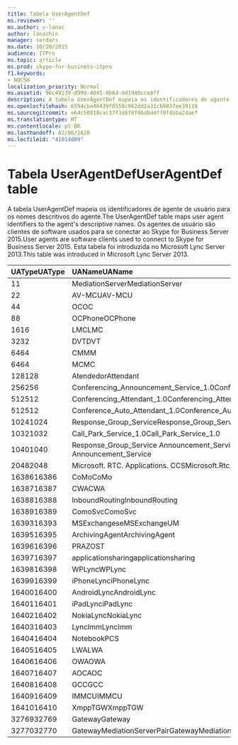 ```yaml
---
title: Tabela UserAgentDef
ms.reviewer: ''
ms.author: v-lanac
author: lanachin
manager: serdars
ms.date: 10/20/2015
audience: ITPro
ms.topic: article
ms.prod: skype-for-business-itpro
f1.keywords:
- NOCSH
localization_priority: Normal
ms.assetid: 96c49239-d999-4045-8b64-9d1940cce8ff
description: A tabela UserAgentDef mapeia os identificadores de agente de usuário para os nomes descritivos do agente. Os agentes de usuário são clientes de software usados para se conectar ao Skype for Business Server 2015. Esta tabela foi introduzida no Microsoft Lync Server 2013.
ms.openlocfilehash: 6594cbe46439f0558c962dd2a31cb9837ee39118
ms.sourcegitcommit: e64c50818cac37f3d6f0f96d0d4ff0f4bba24aef
ms.translationtype: MT
ms.contentlocale: pt-BR
ms.lasthandoff: 02/06/2020
ms.locfileid: "41814809"
---
```

# <a name="useragentdef-table"></a><span data-ttu-id="9bc04-105">Tabela UserAgentDef</span><span class="sxs-lookup"><span data-stu-id="9bc04-105">UserAgentDef table</span></span>
 
<span data-ttu-id="9bc04-106">A tabela UserAgentDef mapeia os identificadores de agente de usuário para os nomes descritivos do agente.</span><span class="sxs-lookup"><span data-stu-id="9bc04-106">The UserAgentDef table maps user agent identifiers to the agent's descriptive names.</span></span> <span data-ttu-id="9bc04-107">Os agentes de usuário são clientes de software usados para se conectar ao Skype for Business Server 2015.</span><span class="sxs-lookup"><span data-stu-id="9bc04-107">User agents are software clients used to connect to Skype for Business Server 2015.</span></span> <span data-ttu-id="9bc04-108">Esta tabela foi introduzida no Microsoft Lync Server 2013.</span><span class="sxs-lookup"><span data-stu-id="9bc04-108">This table was introduced in Microsoft Lync Server 2013.</span></span>
  
|<span data-ttu-id="9bc04-109">**UAType**</span><span class="sxs-lookup"><span data-stu-id="9bc04-109">**UAType**</span></span>|<span data-ttu-id="9bc04-110">**UAName**</span><span class="sxs-lookup"><span data-stu-id="9bc04-110">**UAName**</span></span>|<span data-ttu-id="9bc04-111">**UACategory**</span><span class="sxs-lookup"><span data-stu-id="9bc04-111">**UACategory**</span></span>|
|:-----|:-----|:-----|
|<span data-ttu-id="9bc04-112">1</span><span class="sxs-lookup"><span data-stu-id="9bc04-112">1</span></span>  <br/> |<span data-ttu-id="9bc04-113">MediationServer</span><span class="sxs-lookup"><span data-stu-id="9bc04-113">MediationServer</span></span>  <br/> |<span data-ttu-id="9bc04-114">MediationServer</span><span class="sxs-lookup"><span data-stu-id="9bc04-114">MediationServer</span></span>  <br/> |
|<span data-ttu-id="9bc04-115">2</span><span class="sxs-lookup"><span data-stu-id="9bc04-115">2</span></span>  <br/> |<span data-ttu-id="9bc04-116">AV-MCU</span><span class="sxs-lookup"><span data-stu-id="9bc04-116">AV-MCU</span></span>  <br/> |<span data-ttu-id="9bc04-117">AV-MCU</span><span class="sxs-lookup"><span data-stu-id="9bc04-117">AV-MCU</span></span>  <br/> |
|<span data-ttu-id="9bc04-118">4</span><span class="sxs-lookup"><span data-stu-id="9bc04-118">4</span></span>  <br/> |<span data-ttu-id="9bc04-119">OC</span><span class="sxs-lookup"><span data-stu-id="9bc04-119">OC</span></span>  <br/> |<span data-ttu-id="9bc04-120">OC</span><span class="sxs-lookup"><span data-stu-id="9bc04-120">OC</span></span>  <br/> |
|<span data-ttu-id="9bc04-121">8</span><span class="sxs-lookup"><span data-stu-id="9bc04-121">8</span></span>  <br/> |<span data-ttu-id="9bc04-122">OCPhone</span><span class="sxs-lookup"><span data-stu-id="9bc04-122">OCPhone</span></span>  <br/> |<span data-ttu-id="9bc04-123">OCPhone</span><span class="sxs-lookup"><span data-stu-id="9bc04-123">OCPhone</span></span>  <br/> |
|<span data-ttu-id="9bc04-124">16</span><span class="sxs-lookup"><span data-stu-id="9bc04-124">16</span></span>  <br/> |<span data-ttu-id="9bc04-125">LMC</span><span class="sxs-lookup"><span data-stu-id="9bc04-125">LMC</span></span>  <br/> |<span data-ttu-id="9bc04-126">LMC</span><span class="sxs-lookup"><span data-stu-id="9bc04-126">LMC</span></span>  <br/> |
|<span data-ttu-id="9bc04-127">32</span><span class="sxs-lookup"><span data-stu-id="9bc04-127">32</span></span>  <br/> |<span data-ttu-id="9bc04-128">DVT</span><span class="sxs-lookup"><span data-stu-id="9bc04-128">DVT</span></span>  <br/> |<span data-ttu-id="9bc04-129">DVT</span><span class="sxs-lookup"><span data-stu-id="9bc04-129">DVT</span></span>  <br/> |
|<span data-ttu-id="9bc04-130">64</span><span class="sxs-lookup"><span data-stu-id="9bc04-130">64</span></span>  <br/> |<span data-ttu-id="9bc04-131">CM</span><span class="sxs-lookup"><span data-stu-id="9bc04-131">MM</span></span>  <br/> |<span data-ttu-id="9bc04-132">CM</span><span class="sxs-lookup"><span data-stu-id="9bc04-132">MM</span></span>  <br/> |
|<span data-ttu-id="9bc04-133">64</span><span class="sxs-lookup"><span data-stu-id="9bc04-133">64</span></span>  <br/> |<span data-ttu-id="9bc04-134">MC</span><span class="sxs-lookup"><span data-stu-id="9bc04-134">MC</span></span>  <br/> |<span data-ttu-id="9bc04-135">CM</span><span class="sxs-lookup"><span data-stu-id="9bc04-135">MM</span></span>  <br/> |
|<span data-ttu-id="9bc04-136">128</span><span class="sxs-lookup"><span data-stu-id="9bc04-136">128</span></span>  <br/> |<span data-ttu-id="9bc04-137">Atendedor</span><span class="sxs-lookup"><span data-stu-id="9bc04-137">Attendant</span></span>  <br/> |<span data-ttu-id="9bc04-138">Atendedor</span><span class="sxs-lookup"><span data-stu-id="9bc04-138">Attendant</span></span>  <br/> |
|<span data-ttu-id="9bc04-139">256</span><span class="sxs-lookup"><span data-stu-id="9bc04-139">256</span></span>  <br/> |<span data-ttu-id="9bc04-140">Conferencing_Announcement_Service_1.0</span><span class="sxs-lookup"><span data-stu-id="9bc04-140">Conferencing_Announcement_Service_1.0</span></span>  <br/> |<span data-ttu-id="9bc04-141">CERTIFICAÇÃO</span><span class="sxs-lookup"><span data-stu-id="9bc04-141">CAS</span></span>  <br/> |
|<span data-ttu-id="9bc04-142">512</span><span class="sxs-lookup"><span data-stu-id="9bc04-142">512</span></span>  <br/> |<span data-ttu-id="9bc04-143">Conferencing_Attendant_1.0</span><span class="sxs-lookup"><span data-stu-id="9bc04-143">Conferencing_Attendant_1.0</span></span>  <br/> |<span data-ttu-id="9bc04-144">CAA</span><span class="sxs-lookup"><span data-stu-id="9bc04-144">CAA</span></span>  <br/> |
|<span data-ttu-id="9bc04-145">512</span><span class="sxs-lookup"><span data-stu-id="9bc04-145">512</span></span>  <br/> |<span data-ttu-id="9bc04-146">Conference_Auto_Attendant_1.0</span><span class="sxs-lookup"><span data-stu-id="9bc04-146">Conference_Auto_Attendant_1.0</span></span>  <br/> |<span data-ttu-id="9bc04-147">CAA</span><span class="sxs-lookup"><span data-stu-id="9bc04-147">CAA</span></span>  <br/> |
|<span data-ttu-id="9bc04-148">1024</span><span class="sxs-lookup"><span data-stu-id="9bc04-148">1024</span></span>  <br/> |<span data-ttu-id="9bc04-149">Response_Group_Service</span><span class="sxs-lookup"><span data-stu-id="9bc04-149">Response_Group_Service</span></span>  <br/> |<span data-ttu-id="9bc04-150">RGS</span><span class="sxs-lookup"><span data-stu-id="9bc04-150">RGS</span></span>  <br/> |
|<span data-ttu-id="9bc04-151">1032</span><span class="sxs-lookup"><span data-stu-id="9bc04-151">1032</span></span>  <br/> |<span data-ttu-id="9bc04-152">Call_Park_Service_1.0</span><span class="sxs-lookup"><span data-stu-id="9bc04-152">Call_Park_Service_1.0</span></span>  <br/> |<span data-ttu-id="9bc04-153">CPS</span><span class="sxs-lookup"><span data-stu-id="9bc04-153">CPS</span></span>  <br/> |
|<span data-ttu-id="9bc04-154">1040</span><span class="sxs-lookup"><span data-stu-id="9bc04-154">1040</span></span>  <br/> |<span data-ttu-id="9bc04-155">Response_Group_Service Announcement_Service</span><span class="sxs-lookup"><span data-stu-id="9bc04-155">Response_Group_Service Announcement_Service</span></span>  <br/> |<span data-ttu-id="9bc04-156">COMO</span><span class="sxs-lookup"><span data-stu-id="9bc04-156">AS</span></span>  <br/> |
|<span data-ttu-id="9bc04-157">2048</span><span class="sxs-lookup"><span data-stu-id="9bc04-157">2048</span></span>  <br/> |<span data-ttu-id="9bc04-158">Microsoft. RTC. Applications. CCS</span><span class="sxs-lookup"><span data-stu-id="9bc04-158">Microsoft.Rtc.Applications.Ccs</span></span>  <br/> |<span data-ttu-id="9bc04-159">CCS</span><span class="sxs-lookup"><span data-stu-id="9bc04-159">CCS</span></span>  <br/> |
|<span data-ttu-id="9bc04-160">16386</span><span class="sxs-lookup"><span data-stu-id="9bc04-160">16386</span></span>  <br/> |<span data-ttu-id="9bc04-161">CoMo</span><span class="sxs-lookup"><span data-stu-id="9bc04-161">CoMo</span></span>  <br/> |<span data-ttu-id="9bc04-162">CoMo</span><span class="sxs-lookup"><span data-stu-id="9bc04-162">CoMo</span></span>  <br/> |
|<span data-ttu-id="9bc04-163">16387</span><span class="sxs-lookup"><span data-stu-id="9bc04-163">16387</span></span>  <br/> |<span data-ttu-id="9bc04-164">CWA</span><span class="sxs-lookup"><span data-stu-id="9bc04-164">CWA</span></span>  <br/> |<span data-ttu-id="9bc04-165">CWA</span><span class="sxs-lookup"><span data-stu-id="9bc04-165">CWA</span></span>  <br/> |
|<span data-ttu-id="9bc04-166">16388</span><span class="sxs-lookup"><span data-stu-id="9bc04-166">16388</span></span>  <br/> |<span data-ttu-id="9bc04-167">InboundRouting</span><span class="sxs-lookup"><span data-stu-id="9bc04-167">InboundRouting</span></span>  <br/> |<span data-ttu-id="9bc04-168">InboundRouting</span><span class="sxs-lookup"><span data-stu-id="9bc04-168">InboundRouting</span></span>  <br/> |
|<span data-ttu-id="9bc04-169">16389</span><span class="sxs-lookup"><span data-stu-id="9bc04-169">16389</span></span>  <br/> |<span data-ttu-id="9bc04-170">ComoSvc</span><span class="sxs-lookup"><span data-stu-id="9bc04-170">ComoSvc</span></span>  <br/> |<span data-ttu-id="9bc04-171">ComoSvc</span><span class="sxs-lookup"><span data-stu-id="9bc04-171">ComoSvc</span></span>  <br/> |
|<span data-ttu-id="9bc04-172">16393</span><span class="sxs-lookup"><span data-stu-id="9bc04-172">16393</span></span>  <br/> |<span data-ttu-id="9bc04-173">MSExchangese</span><span class="sxs-lookup"><span data-stu-id="9bc04-173">MSExchangeUM</span></span>  <br/> |<span data-ttu-id="9bc04-174">ExUM</span><span class="sxs-lookup"><span data-stu-id="9bc04-174">ExUM</span></span>  <br/> |
|<span data-ttu-id="9bc04-175">16395</span><span class="sxs-lookup"><span data-stu-id="9bc04-175">16395</span></span>  <br/> |<span data-ttu-id="9bc04-176">ArchivingAgent</span><span class="sxs-lookup"><span data-stu-id="9bc04-176">ArchivingAgent</span></span>  <br/> |<span data-ttu-id="9bc04-177">ARCHAGENT</span><span class="sxs-lookup"><span data-stu-id="9bc04-177">ARCHAGENT</span></span>  <br/> |
|<span data-ttu-id="9bc04-178">16396</span><span class="sxs-lookup"><span data-stu-id="9bc04-178">16396</span></span>  <br/> |<span data-ttu-id="9bc04-179">PRAZO</span><span class="sxs-lookup"><span data-stu-id="9bc04-179">ST</span></span>  <br/> |<span data-ttu-id="9bc04-180">PRAZO</span><span class="sxs-lookup"><span data-stu-id="9bc04-180">ST</span></span>  <br/> |
|<span data-ttu-id="9bc04-181">16397</span><span class="sxs-lookup"><span data-stu-id="9bc04-181">16397</span></span>  <br/> |<span data-ttu-id="9bc04-182">applicationsharing</span><span class="sxs-lookup"><span data-stu-id="9bc04-182">applicationsharing</span></span>  <br/> |<span data-ttu-id="9bc04-183">ASMCU</span><span class="sxs-lookup"><span data-stu-id="9bc04-183">ASMCU</span></span>  <br/> |
|<span data-ttu-id="9bc04-184">16398</span><span class="sxs-lookup"><span data-stu-id="9bc04-184">16398</span></span>  <br/> |<span data-ttu-id="9bc04-185">WPLync</span><span class="sxs-lookup"><span data-stu-id="9bc04-185">WPLync</span></span>  <br/> |<span data-ttu-id="9bc04-186">WPLync</span><span class="sxs-lookup"><span data-stu-id="9bc04-186">WPLync</span></span>  <br/> |
|<span data-ttu-id="9bc04-187">16399</span><span class="sxs-lookup"><span data-stu-id="9bc04-187">16399</span></span>  <br/> |<span data-ttu-id="9bc04-188">iPhoneLync</span><span class="sxs-lookup"><span data-stu-id="9bc04-188">iPhoneLync</span></span>  <br/> |<span data-ttu-id="9bc04-189">iPhoneLync</span><span class="sxs-lookup"><span data-stu-id="9bc04-189">iPhoneLync</span></span>  <br/> |
|<span data-ttu-id="9bc04-190">16400</span><span class="sxs-lookup"><span data-stu-id="9bc04-190">16400</span></span>  <br/> |<span data-ttu-id="9bc04-191">AndroidLync</span><span class="sxs-lookup"><span data-stu-id="9bc04-191">AndroidLync</span></span>  <br/> |<span data-ttu-id="9bc04-192">AndroidLync</span><span class="sxs-lookup"><span data-stu-id="9bc04-192">AndroidLync</span></span>  <br/> |
|<span data-ttu-id="9bc04-193">16401</span><span class="sxs-lookup"><span data-stu-id="9bc04-193">16401</span></span>  <br/> |<span data-ttu-id="9bc04-194">iPadLync</span><span class="sxs-lookup"><span data-stu-id="9bc04-194">iPadLync</span></span>  <br/> |<span data-ttu-id="9bc04-195">iPadLync</span><span class="sxs-lookup"><span data-stu-id="9bc04-195">iPadLync</span></span>  <br/> |
|<span data-ttu-id="9bc04-196">16402</span><span class="sxs-lookup"><span data-stu-id="9bc04-196">16402</span></span>  <br/> |<span data-ttu-id="9bc04-197">NokiaLync</span><span class="sxs-lookup"><span data-stu-id="9bc04-197">NokiaLync</span></span>  <br/> |<span data-ttu-id="9bc04-198">NokiaLync</span><span class="sxs-lookup"><span data-stu-id="9bc04-198">NokiaLync</span></span>  <br/> |
|<span data-ttu-id="9bc04-199">16403</span><span class="sxs-lookup"><span data-stu-id="9bc04-199">16403</span></span>  <br/> |<span data-ttu-id="9bc04-200">LyncImm</span><span class="sxs-lookup"><span data-stu-id="9bc04-200">LyncImm</span></span>  <br/> |<span data-ttu-id="9bc04-201">LyncImm</span><span class="sxs-lookup"><span data-stu-id="9bc04-201">LyncImm</span></span>  <br/> |
|<span data-ttu-id="9bc04-202">16404</span><span class="sxs-lookup"><span data-stu-id="9bc04-202">16404</span></span>  <br/> |<span data-ttu-id="9bc04-203">Notebook</span><span class="sxs-lookup"><span data-stu-id="9bc04-203">PCS</span></span>  <br/> |<span data-ttu-id="9bc04-204">Notebook</span><span class="sxs-lookup"><span data-stu-id="9bc04-204">PCS</span></span>  <br/> |
|<span data-ttu-id="9bc04-205">16405</span><span class="sxs-lookup"><span data-stu-id="9bc04-205">16405</span></span>  <br/> |<span data-ttu-id="9bc04-206">LWA</span><span class="sxs-lookup"><span data-stu-id="9bc04-206">LWA</span></span>  <br/> |<span data-ttu-id="9bc04-207">LWA</span><span class="sxs-lookup"><span data-stu-id="9bc04-207">LWA</span></span>  <br/> |
|<span data-ttu-id="9bc04-208">16406</span><span class="sxs-lookup"><span data-stu-id="9bc04-208">16406</span></span>  <br/> |<span data-ttu-id="9bc04-209">OWA</span><span class="sxs-lookup"><span data-stu-id="9bc04-209">OWA</span></span>  <br/> |<span data-ttu-id="9bc04-210">OWA</span><span class="sxs-lookup"><span data-stu-id="9bc04-210">OWA</span></span>  <br/> |
|<span data-ttu-id="9bc04-211">16407</span><span class="sxs-lookup"><span data-stu-id="9bc04-211">16407</span></span>  <br/> |<span data-ttu-id="9bc04-212">AOC</span><span class="sxs-lookup"><span data-stu-id="9bc04-212">AOC</span></span>  <br/> |<span data-ttu-id="9bc04-213">AOC</span><span class="sxs-lookup"><span data-stu-id="9bc04-213">AOC</span></span>  <br/> |
|<span data-ttu-id="9bc04-214">16408</span><span class="sxs-lookup"><span data-stu-id="9bc04-214">16408</span></span>  <br/> |<span data-ttu-id="9bc04-215">GCC</span><span class="sxs-lookup"><span data-stu-id="9bc04-215">GCC</span></span>  <br/> |<span data-ttu-id="9bc04-216">GCC</span><span class="sxs-lookup"><span data-stu-id="9bc04-216">GCC</span></span>  <br/> |
|<span data-ttu-id="9bc04-217">16409</span><span class="sxs-lookup"><span data-stu-id="9bc04-217">16409</span></span>  <br/> |<span data-ttu-id="9bc04-218">IMMCU</span><span class="sxs-lookup"><span data-stu-id="9bc04-218">IMMCU</span></span>  <br/> |<span data-ttu-id="9bc04-219">IMMCU</span><span class="sxs-lookup"><span data-stu-id="9bc04-219">IMMCU</span></span>  <br/> |
|<span data-ttu-id="9bc04-220">16410</span><span class="sxs-lookup"><span data-stu-id="9bc04-220">16410</span></span>  <br/> |<span data-ttu-id="9bc04-221">XmppTGW</span><span class="sxs-lookup"><span data-stu-id="9bc04-221">XmppTGW</span></span>  <br/> |<span data-ttu-id="9bc04-222">XmppGateway</span><span class="sxs-lookup"><span data-stu-id="9bc04-222">XmppGateway</span></span>  <br/> |
|<span data-ttu-id="9bc04-223">32769</span><span class="sxs-lookup"><span data-stu-id="9bc04-223">32769</span></span>  <br/> |<span data-ttu-id="9bc04-224">Gateway</span><span class="sxs-lookup"><span data-stu-id="9bc04-224">Gateway</span></span>  <br/> |<span data-ttu-id="9bc04-225">Gateway</span><span class="sxs-lookup"><span data-stu-id="9bc04-225">Gateway</span></span>  <br/> |
|<span data-ttu-id="9bc04-226">32770</span><span class="sxs-lookup"><span data-stu-id="9bc04-226">32770</span></span>  <br/> |<span data-ttu-id="9bc04-227">GatewayMediationServerPair</span><span class="sxs-lookup"><span data-stu-id="9bc04-227">GatewayMediationServerPair</span></span>  <br/> |<span data-ttu-id="9bc04-228">GatewayMediationServerPair</span><span class="sxs-lookup"><span data-stu-id="9bc04-228">GatewayMediationServerPair</span></span>  <br/> |
   

